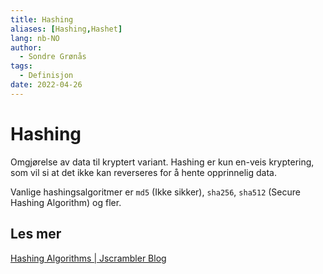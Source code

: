 ```yaml
---
title: Hashing
aliases: [Hashing,Hashet]
lang: nb-NO
author:
  - Sondre Grønås
tags:
  - Definisjon
date: 2022-04-26
---
```

# Hashing
Omgjørelse av data til kryptert variant. Hashing er kun en-veis kryptering, som vil si at det ikke kan reverseres for å hente opprinnelig data.

Vanlige hashingsalgoritmer er `md5` (Ikke sikker), `sha256`, `sha512` (Secure Hashing Algorithm) og fler.

## Les mer
[Hashing Algorithms | Jscrambler Blog](https://blog.jscrambler.com/hashing-algorithms#:~:text=Hashing%20algorithms%20are%20functions%20that,to%20read%20its%20content%20anymore.)